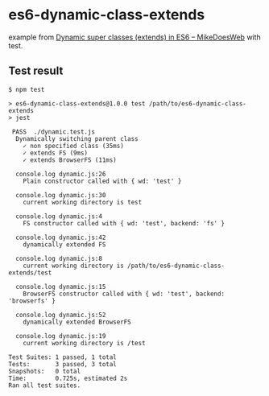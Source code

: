 # es6-dynamic-class-extends

example from [Dynamic super classes (extends) in ES6 – MikeDoesWeb](https://www.mikedoesweb.com/2017/dynamic-super-classes-extends-in-es6/) with test.

## Test result

```
$ npm test

> es6-dynamic-class-extends@1.0.0 test /path/to/es6-dynamic-class-extends
> jest

 PASS  ./dynamic.test.js
  Dynamically switching parent class
    ✓ non specified class (35ms)
    ✓ extends FS (9ms)
    ✓ extends BrowserFS (11ms)

  console.log dynamic.js:26
    Plain constructor called with { wd: 'test' }

  console.log dynamic.js:30
    current working directory is test

  console.log dynamic.js:4
    FS constructor called with { wd: 'test', backend: 'fs' }

  console.log dynamic.js:42
    dynamically extended FS

  console.log dynamic.js:8
    current working directory is /path/to/es6-dynamic-class-extends/test

  console.log dynamic.js:15
    BrowserFS constructor called with { wd: 'test', backend: 'browserfs' }

  console.log dynamic.js:52
    dynamically extended BrowserFS

  console.log dynamic.js:19
    current working directory is /test

Test Suites: 1 passed, 1 total
Tests:       3 passed, 3 total
Snapshots:   0 total
Time:        0.725s, estimated 2s
Ran all test suites.
```
